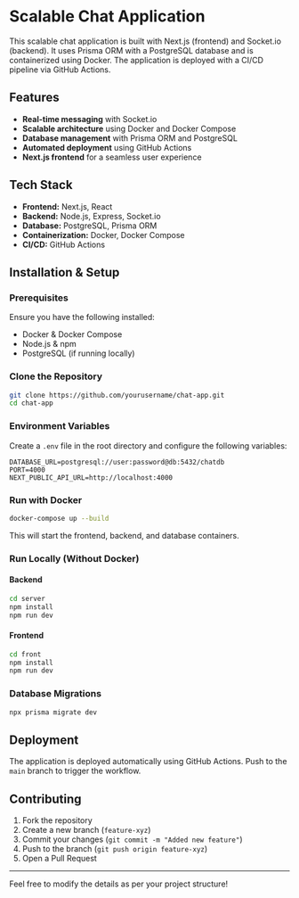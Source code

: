 # Scalable Chat Application

This scalable chat application is built with Next.js (frontend) and Socket.io (backend). It uses Prisma ORM with a PostgreSQL database and is containerized using Docker. The application is deployed with a CI/CD pipeline via GitHub Actions.

## Features
- **Real-time messaging** with Socket.io
- **Scalable architecture** using Docker and Docker Compose
- **Database management** with Prisma ORM and PostgreSQL
- **Automated deployment** using GitHub Actions
- **Next.js frontend** for a seamless user experience

## Tech Stack
- **Frontend:** Next.js, React
- **Backend:** Node.js, Express, Socket.io
- **Database:** PostgreSQL, Prisma ORM
- **Containerization:** Docker, Docker Compose
- **CI/CD:** GitHub Actions

## Installation & Setup

### Prerequisites
Ensure you have the following installed:
- Docker & Docker Compose
- Node.js & npm
- PostgreSQL (if running locally)

### Clone the Repository
```sh
git clone https://github.com/yourusername/chat-app.git
cd chat-app
```

### Environment Variables
Create a `.env` file in the root directory and configure the following variables:
```
DATABASE_URL=postgresql://user:password@db:5432/chatdb
PORT=4000
NEXT_PUBLIC_API_URL=http://localhost:4000
```

### Run with Docker
```sh
docker-compose up --build
```
This will start the frontend, backend, and database containers.

### Run Locally (Without Docker)
#### Backend
```sh
cd server
npm install
npm run dev
```

#### Frontend
```sh
cd front
npm install
npm run dev
```

### Database Migrations
```sh
npx prisma migrate dev
```

## Deployment
The application is deployed automatically using GitHub Actions. Push to the `main` branch to trigger the workflow.

## Contributing
1. Fork the repository
2. Create a new branch (`feature-xyz`)
3. Commit your changes (`git commit -m "Added new feature"`)
4. Push to the branch (`git push origin feature-xyz`)
5. Open a Pull Request
---
Feel free to modify the details as per your project structure!



